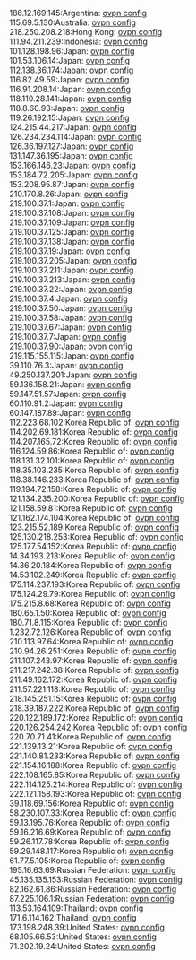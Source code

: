186.12.169.145:Argentina: [ovpn config](vpn/186_12_169_145.ovpn)  
115.69.5.130:Australia: [ovpn config](vpn/115_69_5_130.ovpn)  
218.250.208.218:Hong Kong: [ovpn config](vpn/218_250_208_218.ovpn)  
111.94.211.239:Indonesia: [ovpn config](vpn/111_94_211_239.ovpn)  
101.128.198.96:Japan: [ovpn config](vpn/101_128_198_96.ovpn)  
101.53.106.14:Japan: [ovpn config](vpn/101_53_106_14.ovpn)  
112.138.36.174:Japan: [ovpn config](vpn/112_138_36_174.ovpn)  
116.82.49.59:Japan: [ovpn config](vpn/116_82_49_59.ovpn)  
116.91.208.14:Japan: [ovpn config](vpn/116_91_208_14.ovpn)  
118.110.28.141:Japan: [ovpn config](vpn/118_110_28_141.ovpn)  
118.8.60.93:Japan: [ovpn config](vpn/118_8_60_93.ovpn)  
119.26.192.15:Japan: [ovpn config](vpn/119_26_192_15.ovpn)  
124.215.44.217:Japan: [ovpn config](vpn/124_215_44_217.ovpn)  
126.234.234.114:Japan: [ovpn config](vpn/126_234_234_114.ovpn)  
126.36.197.127:Japan: [ovpn config](vpn/126_36_197_127.ovpn)  
131.147.36.195:Japan: [ovpn config](vpn/131_147_36_195.ovpn)  
153.166.146.23:Japan: [ovpn config](vpn/153_166_146_23.ovpn)  
153.184.72.205:Japan: [ovpn config](vpn/153_184_72_205.ovpn)  
153.208.95.87:Japan: [ovpn config](vpn/153_208_95_87.ovpn)  
210.170.8.26:Japan: [ovpn config](vpn/210_170_8_26.ovpn)  
219.100.37.1:Japan: [ovpn config](vpn/219_100_37_1.ovpn)  
219.100.37.108:Japan: [ovpn config](vpn/219_100_37_108.ovpn)  
219.100.37.109:Japan: [ovpn config](vpn/219_100_37_109.ovpn)  
219.100.37.125:Japan: [ovpn config](vpn/219_100_37_125.ovpn)  
219.100.37.138:Japan: [ovpn config](vpn/219_100_37_138.ovpn)  
219.100.37.19:Japan: [ovpn config](vpn/219_100_37_19.ovpn)  
219.100.37.205:Japan: [ovpn config](vpn/219_100_37_205.ovpn)  
219.100.37.211:Japan: [ovpn config](vpn/219_100_37_211.ovpn)  
219.100.37.213:Japan: [ovpn config](vpn/219_100_37_213.ovpn)  
219.100.37.22:Japan: [ovpn config](vpn/219_100_37_22.ovpn)  
219.100.37.4:Japan: [ovpn config](vpn/219_100_37_4.ovpn)  
219.100.37.50:Japan: [ovpn config](vpn/219_100_37_50.ovpn)  
219.100.37.58:Japan: [ovpn config](vpn/219_100_37_58.ovpn)  
219.100.37.67:Japan: [ovpn config](vpn/219_100_37_67.ovpn)  
219.100.37.7:Japan: [ovpn config](vpn/219_100_37_7.ovpn)  
219.100.37.90:Japan: [ovpn config](vpn/219_100_37_90.ovpn)  
219.115.155.115:Japan: [ovpn config](vpn/219_115_155_115.ovpn)  
39.110.76.3:Japan: [ovpn config](vpn/39_110_76_3.ovpn)  
49.250.137.201:Japan: [ovpn config](vpn/49_250_137_201.ovpn)  
59.136.158.21:Japan: [ovpn config](vpn/59_136_158_21.ovpn)  
59.147.51.57:Japan: [ovpn config](vpn/59_147_51_57.ovpn)  
60.110.91.2:Japan: [ovpn config](vpn/60_110_91_2.ovpn)  
60.147.187.89:Japan: [ovpn config](vpn/60_147_187_89.ovpn)  
112.223.68.102:Korea Republic of: [ovpn config](vpn/112_223_68_102.ovpn)  
114.202.69.181:Korea Republic of: [ovpn config](vpn/114_202_69_181.ovpn)  
114.207.165.72:Korea Republic of: [ovpn config](vpn/114_207_165_72.ovpn)  
116.124.59.86:Korea Republic of: [ovpn config](vpn/116_124_59_86.ovpn)  
118.131.32.101:Korea Republic of: [ovpn config](vpn/118_131_32_101.ovpn)  
118.35.103.235:Korea Republic of: [ovpn config](vpn/118_35_103_235.ovpn)  
118.38.146.233:Korea Republic of: [ovpn config](vpn/118_38_146_233.ovpn)  
119.194.72.158:Korea Republic of: [ovpn config](vpn/119_194_72_158.ovpn)  
121.134.235.200:Korea Republic of: [ovpn config](vpn/121_134_235_200.ovpn)  
121.158.59.81:Korea Republic of: [ovpn config](vpn/121_158_59_81.ovpn)  
121.162.174.104:Korea Republic of: [ovpn config](vpn/121_162_174_104.ovpn)  
123.215.52.189:Korea Republic of: [ovpn config](vpn/123_215_52_189.ovpn)  
125.130.218.253:Korea Republic of: [ovpn config](vpn/125_130_218_253.ovpn)  
125.177.54.152:Korea Republic of: [ovpn config](vpn/125_177_54_152.ovpn)  
14.34.193.213:Korea Republic of: [ovpn config](vpn/14_34_193_213.ovpn)  
14.36.20.184:Korea Republic of: [ovpn config](vpn/14_36_20_184.ovpn)  
14.53.102.249:Korea Republic of: [ovpn config](vpn/14_53_102_249.ovpn)  
175.114.237.193:Korea Republic of: [ovpn config](vpn/175_114_237_193.ovpn)  
175.124.29.79:Korea Republic of: [ovpn config](vpn/175_124_29_79.ovpn)  
175.215.8.68:Korea Republic of: [ovpn config](vpn/175_215_8_68.ovpn)  
180.65.1.50:Korea Republic of: [ovpn config](vpn/180_65_1_50.ovpn)  
180.71.8.115:Korea Republic of: [ovpn config](vpn/180_71_8_115.ovpn)  
1.232.72.126:Korea Republic of: [ovpn config](vpn/1_232_72_126.ovpn)  
210.113.97.64:Korea Republic of: [ovpn config](vpn/210_113_97_64.ovpn)  
210.94.26.251:Korea Republic of: [ovpn config](vpn/210_94_26_251.ovpn)  
211.107.243.97:Korea Republic of: [ovpn config](vpn/211_107_243_97.ovpn)  
211.217.242.38:Korea Republic of: [ovpn config](vpn/211_217_242_38.ovpn)  
211.49.162.172:Korea Republic of: [ovpn config](vpn/211_49_162_172.ovpn)  
211.57.221.118:Korea Republic of: [ovpn config](vpn/211_57_221_118.ovpn)  
218.145.251.15:Korea Republic of: [ovpn config](vpn/218_145_251_15.ovpn)  
218.39.187.222:Korea Republic of: [ovpn config](vpn/218_39_187_222.ovpn)  
220.122.189.172:Korea Republic of: [ovpn config](vpn/220_122_189_172.ovpn)  
220.126.254.242:Korea Republic of: [ovpn config](vpn/220_126_254_242.ovpn)  
220.70.71.41:Korea Republic of: [ovpn config](vpn/220_70_71_41.ovpn)  
221.139.13.21:Korea Republic of: [ovpn config](vpn/221_139_13_21.ovpn)  
221.140.81.233:Korea Republic of: [ovpn config](vpn/221_140_81_233.ovpn)  
221.154.16.188:Korea Republic of: [ovpn config](vpn/221_154_16_188.ovpn)  
222.108.165.85:Korea Republic of: [ovpn config](vpn/222_108_165_85.ovpn)  
222.114.125.214:Korea Republic of: [ovpn config](vpn/222_114_125_214.ovpn)  
222.121.158.193:Korea Republic of: [ovpn config](vpn/222_121_158_193.ovpn)  
39.118.69.156:Korea Republic of: [ovpn config](vpn/39_118_69_156.ovpn)  
58.230.107.33:Korea Republic of: [ovpn config](vpn/58_230_107_33.ovpn)  
59.13.195.76:Korea Republic of: [ovpn config](vpn/59_13_195_76.ovpn)  
59.16.216.69:Korea Republic of: [ovpn config](vpn/59_16_216_69.ovpn)  
59.26.117.78:Korea Republic of: [ovpn config](vpn/59_26_117_78.ovpn)  
59.29.148.117:Korea Republic of: [ovpn config](vpn/59_29_148_117.ovpn)  
61.77.5.105:Korea Republic of: [ovpn config](vpn/61_77_5_105.ovpn)  
195.16.63.69:Russian Federation: [ovpn config](vpn/195_16_63_69.ovpn)  
45.135.135.153:Russian Federation: [ovpn config](vpn/45_135_135_153.ovpn)  
82.162.61.86:Russian Federation: [ovpn config](vpn/82_162_61_86.ovpn)  
87.225.106.1:Russian Federation: [ovpn config](vpn/87_225_106_1.ovpn)  
113.53.164.109:Thailand: [ovpn config](vpn/113_53_164_109.ovpn)  
171.6.114.162:Thailand: [ovpn config](vpn/171_6_114_162.ovpn)  
173.198.248.39:United States: [ovpn config](vpn/173_198_248_39.ovpn)  
68.105.66.53:United States: [ovpn config](vpn/68_105_66_53.ovpn)  
71.202.19.24:United States: [ovpn config](vpn/71_202_19_24.ovpn)  
